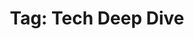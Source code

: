 ---
layout: tag
title: "Tag: Tech Deep Dive"
description: Showing all posts with the tag 'Tech Deep Dive'
tag: technical-deepdive
permalink: /tag/technical-deepdive/
---